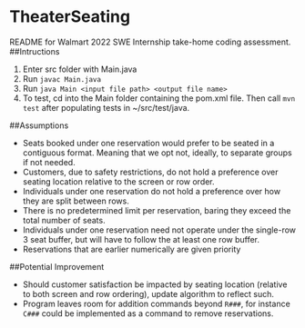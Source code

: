 # TheaterSeating
README for Walmart 2022 SWE Internship take-home coding assessment.
##Intructions
1. Enter src folder with Main.java 
2. Run `javac Main.java`
3. Run `java Main <input file path> <output file name>`
4. To test, cd into the Main folder containing the pom.xml file. Then call `mvn test` after populating tests in ~/src/test/java.


##Assumptions
- Seats booked under one reservation would prefer to be seated in a contiguous format. Meaning that we opt not, ideally, to separate groups if not needed. 
- Customers, due to safety restrictions, do not hold a preference over seating location relative to the screen or row order.
- Individuals under one reservation do not hold a preference over how they are split between rows.
- There is no predetermined limit per reservation, baring they exceed the total number of seats.
- Individuals under one reservation need not operate under the single-row 3 seat buffer, but will have to follow the at least one row buffer.
- Reservations that are earlier numerically are given priority

##Potential Improvement
- Should customer satisfaction be impacted by seating location (relative to both screen and row ordering), update algorithm to reflect such.
- Program leaves room for addition commands beyond `R###`, for instance `C###` could be implemented as a command to remove reservations.


